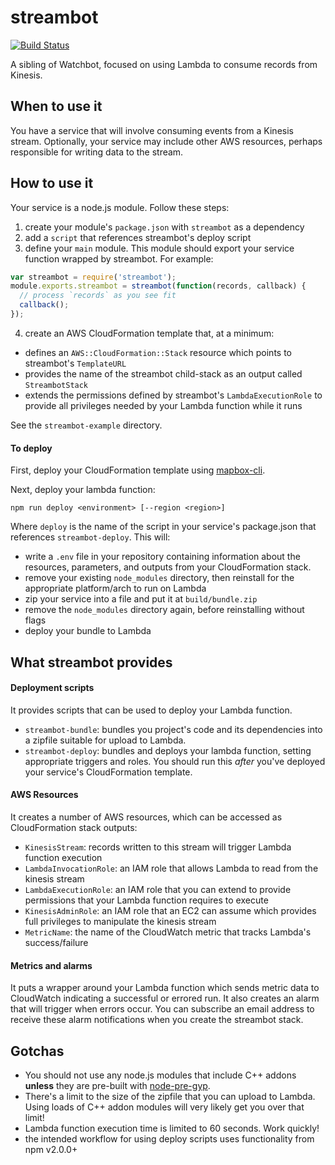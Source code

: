 # streambot

[![Build Status](https://magnum.travis-ci.com/mapbox/streambot.svg?token=JyZqLLKLnyx6pp4ze6j1&branch=master)](https://magnum.travis-ci.com/mapbox/streambot)

A sibling of Watchbot, focused on using Lambda to consume records from Kinesis.

## When to use it

You have a service that will involve consuming events from a Kinesis stream. Optionally, your service may include other AWS resources, perhaps responsible for writing data to the stream.

## How to use it

Your service is a node.js module. Follow these steps:

1. create your module's `package.json` with `streambot` as a dependency
2. add a `script` that references streambot's deploy script
3. define your `main` module. This module should export your service function wrapped by streambot. For example:
  ```js
  var streambot = require('streambot');
  module.exports.streambot = streambot(function(records, callback) {
    // process `records` as you see fit
    callback();
  });
  ```
4. create an AWS CloudFormation template that, at a minimum:
  - defines an `AWS::CloudFormation::Stack` resource which points to streambot's `TemplateURL`
  - provides the name of the streambot child-stack as an output called `StreambotStack`
  - extends the permissions defined by streambot's `LambdaExecutionRole` to provide all privileges needed by your Lambda function while it runs

See the `streambot-example` directory.

#### To deploy

First, deploy your CloudFormation template using [mapbox-cli](https://github.com/mapbox/mapbox-cli).

Next, deploy your lambda function:

```
npm run deploy <environment> [--region <region>]
```

Where `deploy` is the name of the script in your service's package.json that references `streambot-deploy`. This will:

- write a `.env` file in your repository containing information about the resources, parameters, and outputs from your CloudFormation stack.
- remove your existing `node_modules` directory, then reinstall for the appropriate platform/arch to run on Lambda
- zip your service into a file and put it at `build/bundle.zip`
- remove the `node_modules` directory again, before reinstalling without flags
- deploy your bundle to Lambda

## What streambot provides

#### Deployment scripts

It provides scripts that can be used to deploy your Lambda function.

- `streambot-bundle`: bundles you project's code and its dependencies into a zipfile suitable for upload to Lambda.
- `streambot-deploy`: bundles and deploys your lambda function, setting appropriate triggers and roles. You should run this *after* you've deployed your service's CloudFormation template.

#### AWS Resources

It creates a number of AWS resources, which can be accessed as CloudFormation stack outputs:

- `KinesisStream`: records written to this stream will trigger Lambda function execution
- `LambdaInvocationRole`: an IAM role that allows Lambda to read from the kinesis stream
- `LambdaExecutionRole`: an IAM role that you can extend to provide permissions that your Lambda function requires to execute
- `KinesisAdminRole`: an IAM role that an EC2 can assume which provides full privileges to manipulate the kinesis stream
- `MetricName`: the name of the CloudWatch metric that tracks Lambda's success/failure

#### Metrics and alarms

It puts a wrapper around your Lambda function which sends metric data to CloudWatch indicating a successful or errored run. It also creates an alarm that will trigger when errors occur. You can subscribe an email address to receive these alarm notifications when you create the streambot stack.

## Gotchas

- You should not use any node.js modules that include C++ addons **unless** they are pre-built with [node-pre-gyp](https://github.com/mapbox/node-pre-gyp).
- There's a limit to the size of the zipfile that you can upload to Lambda. Using loads of C++ addon modules will very likely get you over that limit!
- Lambda function execution time is limited to 60 seconds. Work quickly!
- the intended workflow for using deploy scripts uses functionality from npm v2.0.0+
